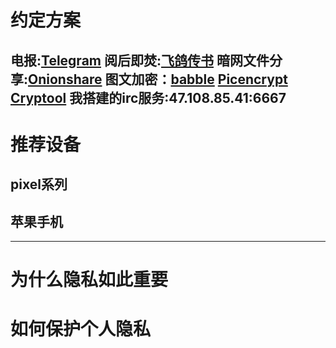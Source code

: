 # 约定方案
电报:[Telegram](https://telegram.org)
阅后即焚:[飞鸽传书](https://mige.youzhi.icu)
暗网文件分享:[Onionshare](https://onionshare.org)
图文加密：[babble](https://babble.landrop.app/zh_CN.html) [Picencrypt](https://github.com/huedevwork/picencrypt) [Cryptool](https://github.com/nfdz/Cryptool)
我搭建的irc服务:47.108.85.41:6667
---
# 推荐设备
## pixel系列
## 苹果手机
---
# 为什么隐私如此重要
# 如何保护个人隐私
